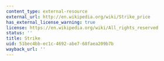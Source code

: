 ```yaml
---
content_type: external-resource
external_url: http://en.wikipedia.org/wiki/Strike_price
has_external_license_warning: true
license: https://en.wikipedia.org/wiki/All_rights_reserved
status: ''
title: Strike
uid: 51bec4bb-ec1c-4692-abe7-68faea209b7b
wayback_url: ''
---
```

